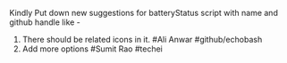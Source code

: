 Kindly Put down new suggestions for batteryStatus script with name and github handle like -
1. There should be related icons in it. #Ali Anwar #github/echobash
2. Add more options #Sumit Rao #techei

